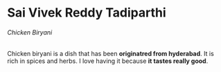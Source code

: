 # Sai Vivek Reddy Tadiparthi
###### Chicken Biryani
Chicken biryani is a dish that has been **originatred from hyderabad**. It is rich in spices and herbs. I love having it because **it tastes really good**.

